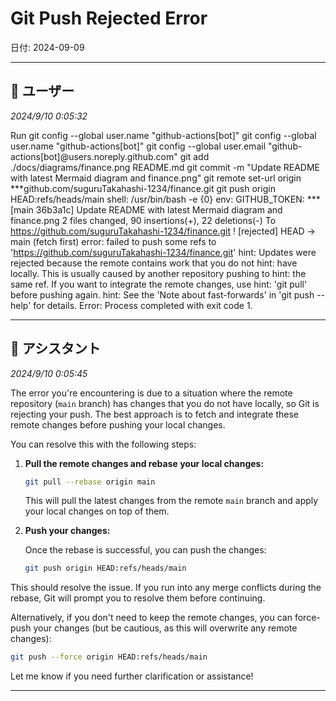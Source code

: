 # Git Push Rejected Error

日付: 2024-09-09

---

## 👤 ユーザー
*2024/9/10 0:05:32*

Run git config --global user.name "github-actions\[bot\]"
  git config --global user.name "github-actions\[bot\]"
  git config --global user.email "github-actions\[bot\]@users.noreply.github.com"
  git add ./docs/diagrams/finance.png README.md
  git commit -m "Update README with latest Mermaid diagram and finance.png"
  git remote set-url origin \*\*\*github.com/suguruTakahashi-1234/finance.git
  git push origin HEAD:refs/heads/main
  shell: /usr/bin/bash -e {0}
  env:
    GITHUB\_TOKEN: \*\*\*
\[main 36b3a1c\] Update README with latest Mermaid diagram and finance.png
 2 files changed, 90 insertions(+), 22 deletions(-)
To https://github.com/suguruTakahashi-1234/finance.git
 ! \[rejected\]        HEAD -&gt; main (fetch first)
error: failed to push some refs to 'https://github.com/suguruTakahashi-1234/finance.git'
hint: Updates were rejected because the remote contains work that you do not
hint: have locally. This is usually caused by another repository pushing to
hint: the same ref. If you want to integrate the remote changes, use
hint: 'git pull' before pushing again.
hint: See the 'Note about fast-forwards' in 'git push --help' for details.
Error: Process completed with exit code 1.

---

## 🤖 アシスタント
*2024/9/10 0:05:45*

The error you're encountering is due to a situation where the remote repository (`main` branch) has changes that you do not have locally, so Git is rejecting your push. The best approach is to fetch and integrate these remote changes before pushing your local changes.

You can resolve this with the following steps:

1. **Pull the remote changes and rebase your local changes:**

   ```bash
   git pull --rebase origin main
   ```

   This will pull the latest changes from the remote `main` branch and apply your local changes on top of them.

2. **Push your changes:**

   Once the rebase is successful, you can push the changes:

   ```bash
   git push origin HEAD:refs/heads/main
   ```

This should resolve the issue. If you run into any merge conflicts during the rebase, Git will prompt you to resolve them before continuing.

Alternatively, if you don't need to keep the remote changes, you can force-push your changes (but be cautious, as this will overwrite any remote changes):

```bash
git push --force origin HEAD:refs/heads/main
```

Let me know if you need further clarification or assistance!

---
